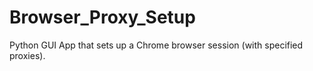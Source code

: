 # Browser_Proxy_Setup
Python GUI App that sets up a Chrome browser session (with specified proxies).  
